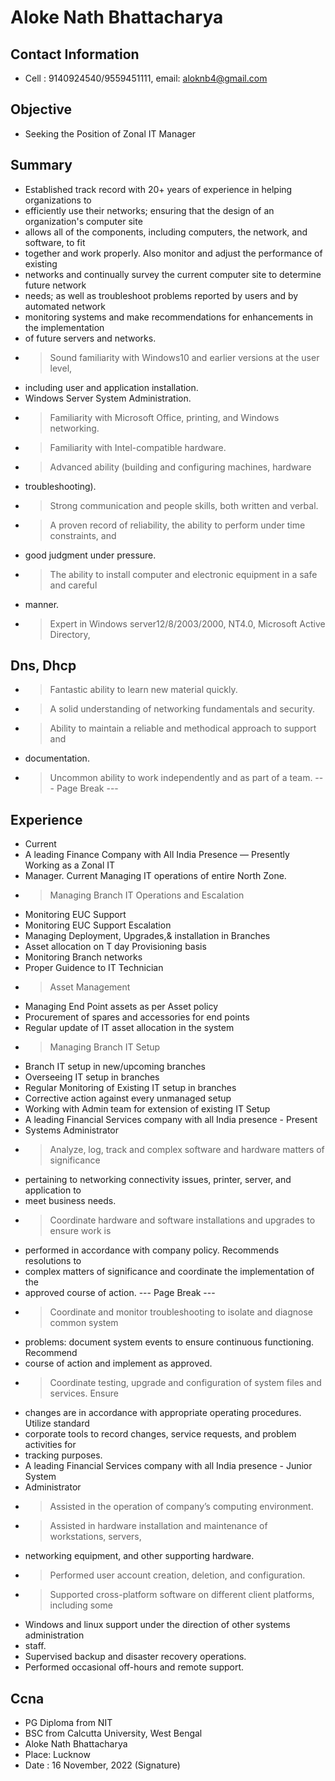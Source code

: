 # Aloke Nath Bhattacharya

## Contact Information

* Cell : 9140924540/9559451111, email: aloknb4@gmail.com


## Objective

* Seeking the Position of Zonal IT Manager


## Summary

* Established track record with 20+ years of experience in helping organizations to
* efficiently use their networks; ensuring that the design of an organization's computer site
* allows all of the components, including computers, the network, and software, to fit
* together and work properly. Also monitor and adjust the performance of existing
* networks and continually survey the current computer site to determine future network
* needs; as well as troubleshoot problems reported by users and by automated network
* monitoring systems and make recommendations for enhancements in the implementation
* of future servers and networks.
* > Sound familiarity with Windows10 and earlier versions at the user level,
* including user and application installation.
* Windows Server System Administration.
* > Familiarity with Microsoft Office, printing, and Windows networking.
* > Familiarity with Intel-compatible hardware.
* > Advanced ability (building and configuring machines, hardware
* troubleshooting).
* > Strong communication and people skills, both written and verbal.
* > A proven record of reliability, the ability to perform under time constraints, and
* good judgment under pressure.
* > The ability to install computer and electronic equipment in a safe and careful
* manner.
* > Expert in Windows server12/8/2003/2000, NT4.0, Microsoft Active Directory,


## Dns, Dhcp

* > Fantastic ability to learn new material quickly.
* > A solid understanding of networking fundamentals and security.
* > Ability to maintain a reliable and methodical approach to support and
* documentation.
* > Uncommon ability to work independently and as part of a team.
--- Page Break ---


## Experience

* Current
* A leading Finance Company with All India Presence — Presently Working as a Zonal IT
* Manager. Current Managing IT operations of entire North Zone.
* > Managing Branch IT Operations and Escalation
* Monitoring EUC Support
* Monitoring EUC Support Escalation
* Managing Deployment, Upgrades,& installation in Branches
* Asset allocation on T day Provisioning basis
* Monitoring Branch networks
* Proper Guidence to IT Technician
* > Asset Management
* Managing End Point assets as per Asset policy
* Procurement of spares and accessories for end points
* Regular update of IT asset allocation in the system
* > Managing Branch IT Setup
* Branch IT setup in new/upcoming branches
* Overseeing IT setup in branches
* Regular Monitoring of Existing IT setup in branches
* Corrective action against every unmanaged setup
* Working with Admin team for extension of existing IT Setup
* A leading Financial Services company with all India presence - Present
* Systems Administrator
* > Analyze, log, track and complex software and hardware matters of significance
* pertaining to networking connectivity issues, printer, server, and application to
* meet business needs.
* > Coordinate hardware and software installations and upgrades to ensure work is
* performed in accordance with company policy. Recommends resolutions to
* complex matters of significance and coordinate the implementation of the
* approved course of action.
--- Page Break ---
* > Coordinate and monitor troubleshooting to isolate and diagnose common system
* problems: document system events to ensure continuous functioning. Recommend
* course of action and implement as approved.
* > Coordinate testing, upgrade and configuration of system files and services. Ensure
* changes are in accordance with appropriate operating procedures. Utilize standard
* corporate tools to record changes, service requests, and problem activities for
* tracking purposes.
* A leading Financial Services company with all India presence - Junior System
* Administrator
* > Assisted in the operation of company’s computing environment.
* > Assisted in hardware installation and maintenance of workstations, servers,
* networking equipment, and other supporting hardware.
* > Performed user account creation, deletion, and configuration.
* > Supported cross-platform software on different client platforms, including some
* Windows and linux support under the direction of other systems administration
* staff.
* Supervised backup and disaster recovery operations.
* Performed occasional off-hours and remote support.


## Ccna

* PG Diploma from NIT
* BSC from Calcutta University, West Bengal
* Aloke Nath Bhattacharya
* Place: Lucknow
* Date : 16 November, 2022 (Signature)

